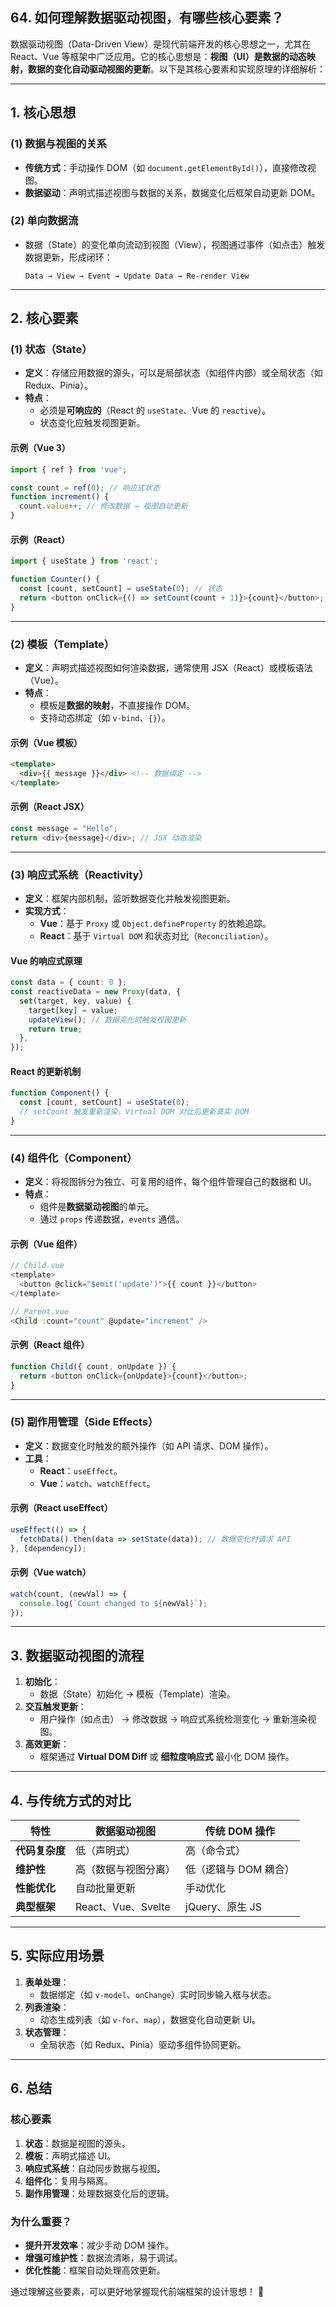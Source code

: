 ## 64. 如何理解数据驱动视图，有哪些核心要素？

数据驱动视图（Data-Driven View）是现代前端开发的核心思想之一，尤其在 React、Vue 等框架中广泛应用。它的核心思想是：**视图（UI）是数据的动态映射，数据的变化自动驱动视图的更新**。以下是其核心要素和实现原理的详细解析：

---

## **1. 核心思想**
### **(1) 数据与视图的关系**
- **传统方式**：手动操作 DOM（如 `document.getElementById()`），直接修改视图。
- **数据驱动**：声明式描述视图与数据的关系，数据变化后框架自动更新 DOM。

### **(2) 单向数据流**
- 数据（State）的变化单向流动到视图（View），视图通过事件（如点击）触发数据更新，形成闭环：
  ```
  Data → View → Event → Update Data → Re-render View
  ```

---

## **2. 核心要素**
### **(1) 状态（State）**
- **定义**：存储应用数据的源头，可以是局部状态（如组件内部）或全局状态（如 Redux、Pinia）。
- **特点**：
    - 必须是**可响应的**（React 的 `useState`、Vue 的 `reactive`）。
    - 状态变化应触发视图更新。

#### **示例（Vue 3）**
```typescript
import { ref } from 'vue';

const count = ref(0); // 响应式状态
function increment() {
  count.value++; // 修改数据 → 视图自动更新
}
```

#### **示例（React）**
```typescript
import { useState } from 'react';

function Counter() {
  const [count, setCount] = useState(0); // 状态
  return <button onClick={() => setCount(count + 1)}>{count}</button>;
}
```

---

### **(2) 模板（Template）**
- **定义**：声明式描述视图如何渲染数据，通常使用 JSX（React）或模板语法（Vue）。
- **特点**：
    - 模板是**数据的映射**，不直接操作 DOM。
    - 支持动态绑定（如 `v-bind`、`{}`）。

#### **示例（Vue 模板）**
```html
<template>
  <div>{{ message }}</div> <!-- 数据绑定 -->
</template>
```

#### **示例（React JSX）**
```typescript
const message = "Hello";
return <div>{message}</div>; // JSX 动态渲染
```

---

### **(3) 响应式系统（Reactivity）**
- **定义**：框架内部机制，监听数据变化并触发视图更新。
- **实现方式**：
    - **Vue**：基于 `Proxy` 或 `Object.defineProperty` 的依赖追踪。
    - **React**：基于 `Virtual DOM` 和状态对比（`Reconciliation`）。

#### **Vue 的响应式原理**
```typescript
const data = { count: 0 };
const reactiveData = new Proxy(data, {
  set(target, key, value) {
    target[key] = value;
    updateView(); // 数据变化时触发视图更新
    return true;
  },
});
```

#### **React 的更新机制**
```typescript
function Component() {
  const [count, setCount] = useState(0);
  // setCount 触发重新渲染，Virtual DOM 对比后更新真实 DOM
}
```

---

### **(4) 组件化（Component）**
- **定义**：将视图拆分为独立、可复用的组件，每个组件管理自己的数据和 UI。
- **特点**：
    - 组件是**数据驱动视图**的单元。
    - 通过 `props` 传递数据，`events` 通信。

#### **示例（Vue 组件）**
```typescript
// Child.vue
<template>
  <button @click="$emit('update')">{{ count }}</button>
</template>

// Parent.vue
<Child :count="count" @update="increment" />
```

#### **示例（React 组件）**
```typescript
function Child({ count, onUpdate }) {
  return <button onClick={onUpdate}>{count}</button>;
}
```

---

### **(5) 副作用管理（Side Effects）**
- **定义**：数据变化时触发的额外操作（如 API 请求、DOM 操作）。
- **工具**：
    - **React**：`useEffect`。
    - **Vue**：`watch`、`watchEffect`。

#### **示例（React useEffect）**
```typescript
useEffect(() => {
  fetchData().then(data => setState(data)); // 数据变化时请求 API
}, [dependency]);
```

#### **示例（Vue watch）**
```typescript
watch(count, (newVal) => {
  console.log(`Count changed to ${newVal}`);
});
```

---

## **3. 数据驱动视图的流程**
1. **初始化**：
    - 数据（State）初始化 → 模板（Template）渲染。
2. **交互触发更新**：
    - 用户操作（如点击） → 修改数据 → 响应式系统检测变化 → 重新渲染视图。
3. **高效更新**：
    - 框架通过 **Virtual DOM Diff** 或 **细粒度响应式** 最小化 DOM 操作。

---

## **4. 与传统方式的对比**
| **特性**         | **数据驱动视图**                | **传统 DOM 操作**              |
|------------------|--------------------------------|-------------------------------|
| **代码复杂度**   | 低（声明式）                   | 高（命令式）                  |
| **维护性**       | 高（数据与视图分离）           | 低（逻辑与 DOM 耦合）         |
| **性能优化**     | 自动批量更新                   | 手动优化                      |
| **典型框架**     | React、Vue、Svelte             | jQuery、原生 JS               |

---

## **5. 实际应用场景**
1. **表单处理**：
    - 数据绑定（如 `v-model`、`onChange`）实时同步输入框与状态。
2. **列表渲染**：
    - 动态生成列表（如 `v-for`、`map`），数据变化自动更新 UI。
3. **状态管理**：
    - 全局状态（如 Redux、Pinia）驱动多组件协同更新。

---

## **6. 总结**
### **核心要素**
1. **状态**：数据是视图的源头。
2. **模板**：声明式描述 UI。
3. **响应式系统**：自动同步数据与视图。
4. **组件化**：复用与隔离。
5. **副作用管理**：处理数据变化后的逻辑。

### **为什么重要？**
- **提升开发效率**：减少手动 DOM 操作。
- **增强可维护性**：数据流清晰，易于调试。
- **优化性能**：框架自动处理高效更新。

通过理解这些要素，可以更好地掌握现代前端框架的设计思想！ 🚀